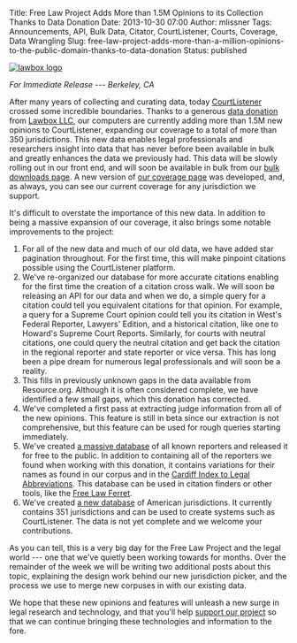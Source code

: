 Title: Free Law Project Adds More than 1.5M Opinions to its Collection Thanks to Data Donation
Date: 2013-10-30 07:00
Author: mlissner
Tags: Announcements, API, Bulk Data, Citator, CourtListener, Courts, Coverage, Data Wrangling
Slug: free-law-project-adds-more-than-a-million-opinions-to-the-public-domain-thanks-to-data-donation
Status: published

<div class="left-image">
    <a href="http://lawboxapps.com">
        <img src="{filename}/images/lawbox-150x150.png"
             alt="lawbox
                  logo"/>
    </a>
</div>

*For Immediate Release --- Berkeley, CA*

After many years of collecting and curating data, today
[CourtListener](https://www.courtlistener.com/) crossed some incredible
boundaries. Thanks to a generous [data
donation](https://www.courtlistener.com/donate/#data) from [Lawbox
LLC](http://lawboxapps.com/), our computers are currently adding more
than 1.5M new opinions to CourtListener, expanding our coverage to a
total of more than 350 jurisdictions. This new data enables legal
professionals and researchers insight into data that has never before
been available in bulk and greatly enhances the data we previously had.
This data will be slowly rolling out in our front end, and will soon be
available in bulk from our [bulk downloads
page](https://www.courtlistener.com/dump-info/). A new version of [our
coverage page](https://www.courtlistener.com/coverage/) was developed,
and, as always, you can see our current coverage for any jurisdiction we
support.

It's difficult to overstate the importance of this new data. In addition
to being a massive expansion of our coverage, it also brings some
notable improvements to the project:

1.  For all of the new data and much of our old data, we have added star
    pagination throughout. For the first time, this will make pinpoint
    citations possible using the CourtListener platform.
2.  We've re-organized our database for more accurate citations enabling
    for the first time the creation of a citation cross walk. We will
    soon be releasing an API for our data and when we do, a simple query
    for a citation could tell you equivalent citations for that opinion.
    For example, a query for a Supreme Court opinion could tell you its
    citation in West's Federal Reporter, Lawyers' Edition, and a
    historical citation, like one to Howard's Supreme Court Reports.
    Similarly, for courts with neutral citations, one could query the
    neutral citation and get back the citation in the regional reporter
    and state reporter or vice versa. This has long been a pipe dream
    for numerous legal professionals and will soon be a reality.
3.  This fills in previously unknown gaps in the data available from
    Resource.org. Although it is often considered complete, we have
    identified a few small gaps, which this donation has corrected.
4.  We've completed a first pass at extracting judge information from
    all of the new opinions. This feature is still in beta since our
    extraction is not comprehensive, but this feature can be used for
    rough queries starting immediately.
5.  We've created [a massive
    database](https://github.com/freelawproject/reporters-db) of all
    known reporters and released it for free to the public. In addition
    to containing all of the reporters we found when working with this
    donation, it contains variations for their names as found in our
    corpus and in the [Cardiff Index to Legal
    Abbreviations](http://www.legalabbrevs.cardiff.ac.uk/). This
    database can be used in citation finders or other tools, like the
    [Free Law
    Ferret](http://citationstylist.org/2013/08/20/free-law-ferret-document-to-cited-cases-in-a-click/).
6.  We've created [a new
    database](https://github.com/freelawproject/courtlistener/blob/master/alert/search/fixtures/court_data.json)
    of American jurisdictions. It currently contains 351 jurisdictions
    and can be used to create systems such as CourtListener. The data is
    not yet complete and we welcome your contributions.

As you can tell, this is a very big day for the Free Law Project and the
legal world --- one that we've quietly been working towards for months.
Over the remainder of the week we will be writing two additional posts
about this topic, explaining the design work behind our new jurisdiction
picker, and the process we use to merge new corpuses in with our
existing data.

We hope that these new opinions and features will unleash a new surge in
legal research and technology, and that you'll help [support our
project](https://www.courtlistener.com/donate/#data) so that we can
continue bringing these technologies and information to the fore.

